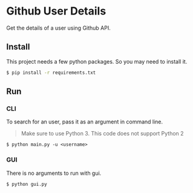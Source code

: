 # Github User Details

Get the details of a user using Github API.


## Install

This project needs a few python packages. So you may need
to install it.


```sh
$ pip install -r requirements.txt
```

## Run

### CLI

To search for an user, pass it as an argument in command line.

> Make sure to use Python 3. This code does not support Python 2

```
$ python main.py -u <username>
```

### GUI

There is no arguments to run with gui.

```
$ python gui.py
```
